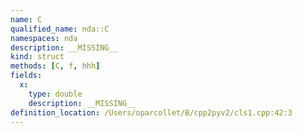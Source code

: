 ```yaml
---
name: C
qualified_name: nda::C
namespaces: nda
description: __MISSING__
kind: struct
methods: [C, f, hhh]
fields:
  x:
    type: double
    description: __MISSING__
definition_location: /Users/oparcollet/B/cpp2pyv2/cls1.cpp:42:3
---
```


